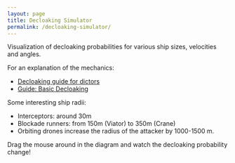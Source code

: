 ```yaml
---
layout: page
title: Decloaking Simulator
permalink: /decloaking-simulator/
---
```


Visualization of decloaking probabilities for various ship sizes, velocities and angles.

For an explanation of the mechanics:

* [Decloaking guide for dictors](https://www.reddit.com/r/Eve/comments/43kpvp/decloaking_guide_for_dictors/czj5a34)
* [Guide: Basic Decloaking](http://jestertrek.blogspot.co.at/2011/02/guide-basic-decloaking.html)

Some interesting ship radii:

* Interceptors: around 30m
* Blockade runners: from 150m (Viator) to 350m (Crane)
* Orbiting drones increase the radius of the attacker by 1000-1500 m.

Drag the mouse around in the diagram and watch the decloaking probability change!


<div id="decloaking-div">
</div>
<script type="text/javascript" src="/js/decloaking-opt.js"></script>
<script>decloaking.Main().main(document.getElementById('decloaking-div'));</script>

